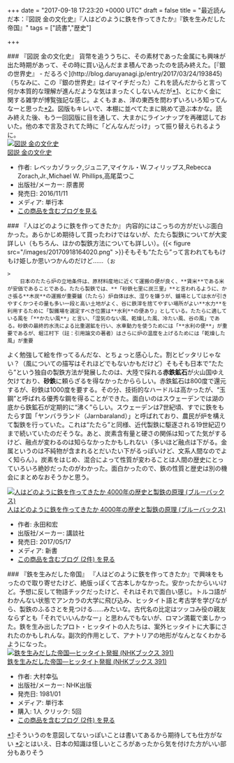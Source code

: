 
+++
date = "2017-09-18 17:23:20 +0000 UTC"
draft = false
title = "最近読んだ本：『図説 金の文化史』『人はどのように鉄を作ってきたか』『鉄を生みだした帝国』"
tags = ["読書","歴史"]

+++
<div class="section">
    ### 『図説 金の文化史』
    貨幣を追ううちに、その素材であった金属にも興味が出た時期があって、その時に買い込んだまま積んであったのを読み終えた。[『銀の世界史』 - だるろぐ](http://blog.daruyanagi.jp/entry/2017/03/24/193845)（ちなみに、この『銀の世界史』はイマイチだった）これを読んだからと言って何か本質的な理解が進んだような気はまったくしないんだが<a href="#f-4c0a56ed" name="fn-4c0a56ed" title="そういうのを意図してないっぽいことは書いてあるから期待しても仕方がない">*1</a>、とにかく金に関する雑学が博覧強記な感じ。よくもまぁ、洋の東西を問わずいろいろ知ってんなーと思った<a href="#f-4a0b7609" name="fn-4a0b7609" title="とはいえ、日本の知識は怪しいところがあったから気を付けた方がいい部分もありそう">*2</a>。図版もキレいで、本棚に並べてたまに眺めて遊ぶ本かな。読み終えた後、もう一回図版に目を通して、大まかにラインナップを再確認しておいた。他の本で言及されてた時に「どんなんだっけ」って振り替えられるように。<div class="hatena-asin-detail"><a href="http://www.amazon.co.jp/exec/obidos/ASIN/4562053534/bestylesnet-22/"><img src="https://images-fe.ssl-images-amazon.com/images/I/61zBdBMT%2BlL._SL160_.jpg" class="hatena-asin-detail-image" alt="図説 金の文化史" title="図説 金の文化史"/></a><div class="hatena-asin-detail-info"><a href="http://www.amazon.co.jp/exec/obidos/ASIN/4562053534/bestylesnet-22/">図説 金の文化史</a><ul><li><span class="hatena-asin-detail-label">作者:</span> レベッカゾラック,ジュニア,マイケル・W.フィリップス,Rebecca Zorach,Jr.,Michael W. Phillips,高尾菜つこ</li><li><span class="hatena-asin-detail-label">出版社/メーカー:</span> 原書房</li><li><span class="hatena-asin-detail-label">発売日:</span> 2016/11/11</li><li><span class="hatena-asin-detail-label">メディア:</span> 単行本</li><li><a href="http://d.hatena.ne.jp/asin/4562053534/bestylesnet-22" target="_blank">この商品を含むブログを見る</a></li></ul></div><div class="hatena-asin-detail-foot"></div></div>

</div>
<div class="section">
    ### 『人はどのように鉄を作ってきたか』
    内容的にはこっちの方がだいぶ面白かった。あらかじめ期待して買ったわけではないが、たたら製鉄についてが大変詳しい（もちろん、ほかの製鉄方法についても詳しい）。{{< figure src="/images/20170918164020.png"  >}}そもそも“たたら”って言われてももけもけ姫しか思いつかんのだけど……（ぉ

    >
        日本のたたら炉の立地条件は、原材料産地に近くて運搬の便が良く、**賃米**である米が安価であることである。たたら製鉄では、**「砂鉄七里に炭三里」**と言われるように、かさ張る**木炭**の運搬が重要鑪（たたら）炉自体は水、湿りを嫌うが、鑪場としては水が引きやすくかつその量も多い一段と高い土地がよく、谷に鉄滓を捨てやすい場所がよい**水力**を利用するために「製鐵場を選定すべき位置は**水利**の便あり」としている。たたらに適している風を「**かたい風**」と言い、「湿気のない風、乾燥した風、冷たい風、谷の風」である。砂鉄の最終的水洗による比重選鉱を行い、水車動力を使うためには「**水利の便**」が重要であるが、堀江村下（註：引用論文の著者）はさらに炉の温度を上げるためには「乾燥した風」が重要

    
よく勉強して絵を作ってるんだな、とちょっと感心した。割とピッタリじゃない？（風についての描写はそれほどでもないかもだけど）そもそも日本で“たたら”という独自の製鉄方法が発展したのは、大陸で採れる**赤鉄鉱石**が火山国ゆえ欠けており、**砂鉄**に頼らざるを得なかったかららしい。赤鉄鉱石は800度で還元するが、砂鉄は1000度を要する。その分、技術的なハードルは高かったが、“玉鋼”と呼ばれる優秀な鋼を得ることができた。面白いのはスウェーデンでは湖の底から鉄鉱石が定期的に“沸く”らしい。スウェーデンは7世紀頃、すでに鉄をもたらす国「ヤンバラランド（Jarnbaraland）」と呼ばれており、農民が炉を構えて製鉄を行っていた。これは“たたら”と同様、近代製鉄に駆逐される19世紀辺りまで続いていたのだそうな。あと、炭素含有量と硬さの関係は知ってた気がするけど、融点が変わるのは知らなかったかもしれない（多いほど融点は下がる。金属というのは不純物が含まれるとだいたい下がるっぽいけど、文系人間なのでよく知らん）。炭素をはじめ、混合によって性質が変わることは人間の歴史にとっていろいろ絶妙だったのがわかった。面白かったので、鉄の性質と歴史は別の機会にまとめなおそうかと思う。<div class="hatena-asin-detail"><a href="http://www.amazon.co.jp/exec/obidos/ASIN/4065020174/bestylesnet-22/"><img src="https://images-fe.ssl-images-amazon.com/images/I/519cY15i6AL._SL160_.jpg" class="hatena-asin-detail-image" alt="人はどのように鉄を作ってきたか 4000年の歴史と製鉄の原理 (ブルーバックス)" title="人はどのように鉄を作ってきたか 4000年の歴史と製鉄の原理 (ブルーバックス)"/></a><div class="hatena-asin-detail-info"><a href="http://www.amazon.co.jp/exec/obidos/ASIN/4065020174/bestylesnet-22/">人はどのように鉄を作ってきたか 4000年の歴史と製鉄の原理 (ブルーバックス)</a><ul><li><span class="hatena-asin-detail-label">作者:</span> 永田和宏</li><li><span class="hatena-asin-detail-label">出版社/メーカー:</span> 講談社</li><li><span class="hatena-asin-detail-label">発売日:</span> 2017/05/17</li><li><span class="hatena-asin-detail-label">メディア:</span> 新書</li><li><a href="http://d.hatena.ne.jp/asin/4065020174/bestylesnet-22" target="_blank">この商品を含むブログ (2件) を見る</a></li></ul></div><div class="hatena-asin-detail-foot"></div></div>

</div>
<div class="section">
    ### 『鉄を生みだした帝国』
    『人はどのように鉄を作ってきたか』で興味をもったので取り寄せたけど、絶版っぽくて古本しかなかった。安かったからいいけど。予想に反して物語チックだったけど、それはそれで面白い感じ。トルコ語がわかんない状態でアンカラの大学に飛び込み、ヒッタイト語と考古学を学びながら、製鉄のふるさとを見つける……みたいな。古代名の比定はツッコみ役の親友ならずとも「それでいいんかなー」と思わんでもないが、ロマン満載で楽しかった。鉄を生み出したプロト・ヒッタイトの人たちは、案外ヒッタイトに大事にされたのかもしれんな。副次的作用として、アナトリアの地形がなんとなくわかるようになった。<div class="hatena-asin-detail"><a href="http://www.amazon.co.jp/exec/obidos/ASIN/4140013915/bestylesnet-22/"><img src="https://images-fe.ssl-images-amazon.com/images/I/51W-1Nb9ZFL._SL160_.jpg" class="hatena-asin-detail-image" alt="鉄を生みだした帝国―ヒッタイト発掘 (NHKブックス 391)" title="鉄を生みだした帝国―ヒッタイト発掘 (NHKブックス 391)"/></a><div class="hatena-asin-detail-info"><a href="http://www.amazon.co.jp/exec/obidos/ASIN/4140013915/bestylesnet-22/">鉄を生みだした帝国―ヒッタイト発掘 (NHKブックス 391)</a><ul><li><span class="hatena-asin-detail-label">作者:</span> 大村幸弘</li><li><span class="hatena-asin-detail-label">出版社/メーカー:</span> NHK出版</li><li><span class="hatena-asin-detail-label">発売日:</span> 1981/01</li><li><span class="hatena-asin-detail-label">メディア:</span> 単行本</li><li><span class="hatena-asin-detail-label">購入</span>: 1人 <span class="hatena-asin-detail-label">クリック</span>: 5回</li><li><a href="http://d.hatena.ne.jp/asin/4140013915/bestylesnet-22" target="_blank">この商品を含むブログ (2件) を見る</a></li></ul></div><div class="hatena-asin-detail-foot"></div></div>

</div><div class="footnote">
<a href="#fn-4c0a56ed" name="f-4c0a56ed" class="footnote-number">*1</a><span class="footnote-delimiter">:</span><span class="footnote-text">そういうのを意図してないっぽいことは書いてあるから期待しても仕方がない</span>
<a href="#fn-4a0b7609" name="f-4a0b7609" class="footnote-number">*2</a><span class="footnote-delimiter">:</span><span class="footnote-text">とはいえ、日本の知識は怪しいところがあったから気を付けた方がいい部分もありそう</span>
</div>

